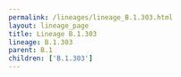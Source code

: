 ```yaml
---
permalink: /lineages/lineage_B.1.303.html
layout: lineage_page
title: Lineage B.1.303
lineage: B.1.303
parent: B.1
children: ['B.1.303']
---
```

